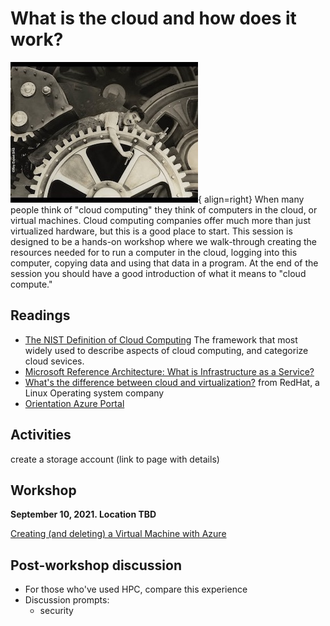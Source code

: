 # What is the cloud and how does it work?

![Chaplin still from Modern Times 1936](../img/chaplin_clockworks.jpg){ align=right} When many people think of "cloud computing" they think of computers in the cloud, or virtual machines.   Cloud computing companies offer much more than just virtualized hardware, but this is a good place to start.   This session is designed to be a hands-on workshop where we walk-through creating the resources needed for to run a computer in the cloud, logging into this computer, copying data and using that data in a program.    At the end of the session you should have a good introduction of what it means to "cloud compute."

## Readings

  - [The NIST Definition of Cloud Computing](https://nvlpubs.nist.gov/nistpubs/Legacy/SP/nistspecialpublication800-145.pdf)  The framework that most widely used to describe aspects of cloud computing, and categorize cloud sevices. 
  - [Microsoft Reference Architecture: What is Infrastructure as a Service?](https://social.technet.microsoft.com/wiki/contents/articles/4633.microsoft-reference-architecture-what-is-infrastructure-as-a-service.aspx)
  - [What's the difference between cloud and virtualization?](https://www.redhat.com/en/topics/cloud-computing/cloud-vs-virtualization) from RedHat, a Linux Operating system company
  - [Orientation Azure Portal](https://docs.microsoft.com/en-us/azure/azure-portal/azure-portal-overview#getting-around-the-portal)


## Activities

<!-- students will have theierr own resource groups alreaady -->
create a storage account (link to page with details)
 
## Workshop

**September 10, 2021.  Location TBD**

[Creating (and deleting) a Virtual Machine with Azure](workshop-creatingvm.md)

## Post-workshop discussion

 - For those who've used HPC, compare this experience
 - Discussion prompts:
     - security 


